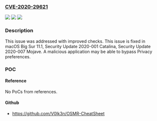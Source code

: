 ### [CVE-2020-29621](https://cve.mitre.org/cgi-bin/cvename.cgi?name=CVE-2020-29621)
![](https://img.shields.io/static/v1?label=Product&message=macOS&color=blue)
![](https://img.shields.io/static/v1?label=Version&message=%3C%2011.1%20&color=brighgreen)
![](https://img.shields.io/static/v1?label=Vulnerability&message=A%20malicious%20application%20may%20be%20able%20to%20bypass%20Privacy%20preferences&color=brighgreen)

### Description

This issue was addressed with improved checks. This issue is fixed in macOS Big Sur 11.1, Security Update 2020-001 Catalina, Security Update 2020-007 Mojave. A malicious application may be able to bypass Privacy preferences.

### POC

#### Reference
No PoCs from references.

#### Github
- https://github.com/V0lk3n/OSMR-CheatSheet

